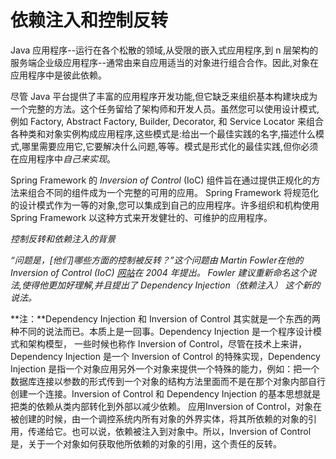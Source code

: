 # 依赖注入和控制反转

Java 应用程序--运行在各个松散的领域,从受限的嵌入式应用程序,到 n 层架构的服务端企业级应用程序--通常由来自应用适当的对象进行组合合作。因此,对象在应用程序中是彼此依赖。

尽管 Java 平台提供了丰富的应用程序开发功能,但它缺乏来组织基本构建块成为一个完整的方法。这个任务留给了架构师和开发人员。虽然您可以使用设计模式,例如 Factory, Abstract Factory, Builder, Decorator, 和 Service Locator 来组合各种类和对象实例构成应用程序,这些模式是:给出一个最佳实践的名字,描述什么模式,哪里需要应用它,它要解决什么问题,等等。模式是形式化的最佳实践,但你必须在应用程序中*自己来实现*。

Spring Framework 的 *Inversion of Control* (IoC) 组件旨在通过提供正规化的方法来组合不同的组件成为一个完整的可用的应用。 Spring Framework 将规范化的设计模式作为一等的对象,您可以集成到自己的应用程序。许多组织和机构使用 Spring Framework 以这种方式来开发健壮的、可维护的应用程序。

*控制反转和依赖注入的背景*

*“问题是，[他们]哪些方面的控制被反转？”这个问题由 Martin Fowler在他的 Inversion of Control (IoC) [网站](http://martinfowler.com/articles/injection.html)在 2004 年提出。 Fowler 建议重新命名这个说法,使得他更加好理解,并且提出了 Dependency Injection（依赖注入） 这个新的说法。*

**注：**Dependency Injection 和 Inversion of Control 其实就是一个东西的两种不同的说法而已。本质上是一回事。Dependency Injection 是一个程序设计模式和架构模型， 一些时候也称作 Inversion of Control，尽管在技术上来讲，Dependency Injection 是一个 Inversion of Control 的特殊实现，Dependency Injection 是指一个对象应用另外一个对象来提供一个特殊的能力，例如：把一个数据库连接以参数的形式传到一个对象的结构方法里面而不是在那个对象内部自行创建一个连接。Inversion of Control 和 Dependency Injection 的基本思想就是把类的依赖从类内部转化到外部以减少依赖。
应用Inversion of Control，对象在被创建的时候，由一个调控系统内所有对象的外界实体，将其所依赖的对象的引用，传递给它。也可以说，依赖被注入到对象中。所以，Inversion of Control 是，关于一个对象如何获取他所依赖的对象的引用，这个责任的反转。
